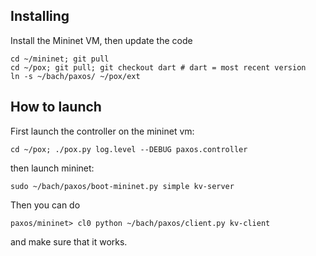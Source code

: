 Installing
----------

Install the Mininet VM, then update the code

    cd ~/mininet; git pull
    cd ~/pox; git pull; git checkout dart # dart = most recent version
    ln -s ~/bach/paxos/ ~/pox/ext

How to launch
-------------

First launch the controller on the mininet vm:

    cd ~/pox; ./pox.py log.level --DEBUG paxos.controller

then launch mininet:

    sudo ~/bach/paxos/boot-mininet.py simple kv-server

Then you can do

    paxos/mininet> cl0 python ~/bach/paxos/client.py kv-client

and make sure that it works.
